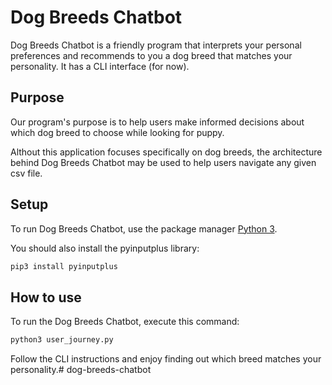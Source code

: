 # Dog Breeds Chatbot

Dog Breeds Chatbot is a friendly program that interprets your personal preferences and recommends to you a dog breed that matches your personality. It has a CLI interface (for now).

## Purpose

Our program's purpose is to help users make informed decisions about which dog breed to choose while looking for puppy.

Althout this application focuses specifically on dog breeds, the architecture behind Dog Breeds Chatbot may be used to help users navigate any given csv file.

## Setup

To run Dog Breeds Chatbot, use the package manager [Python 3](https://www.python.org/ftp/python/3.11.2/python-3.11.2-macos11.pkg).

You should also install the pyinputplus library:

```bash
pip3 install pyinputplus
```

## How to use

To run the Dog Breeds Chatbot, execute this command:

```python
python3 user_journey.py
```

Follow the CLI instructions and enjoy finding out which breed matches your personality.# dog-breeds-chatbot
